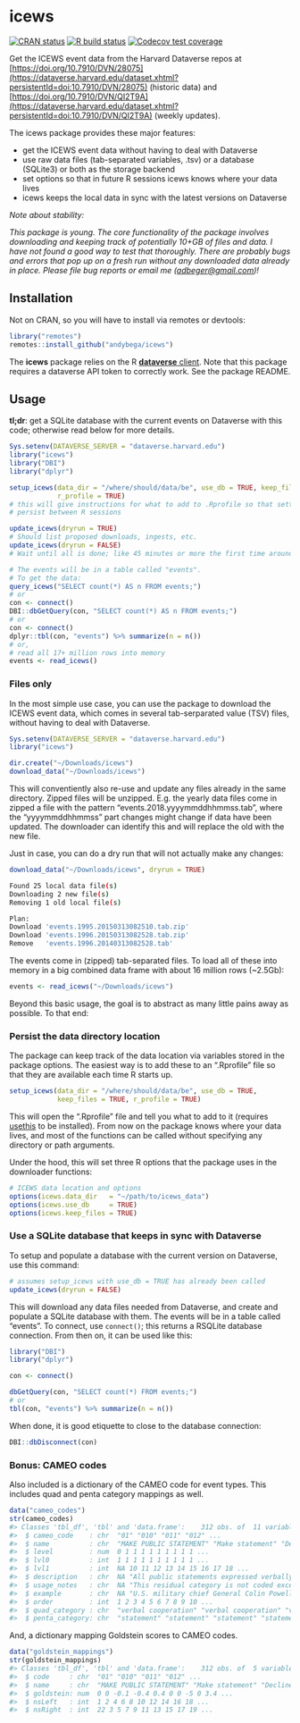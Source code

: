 <!-- README.md is generated from README.Rmd. Please edit that file -->

# icews

[![CRAN
status](https://www.r-pkg.org/badges/version/icews)](https://cran.r-project.org/package=icews)
[![R build
status](https://github.com/andybega/icews/workflows/R-CMD-check/badge.svg)](https://github.com/andybega/icews/actions)
[![Codecov test
coverage](https://codecov.io/gh/andybega/icews/branch/master/graph/badge.svg)](https://codecov.io/gh/andybega/icews?branch=master)

Get the ICEWS event data from the Harvard Dataverse repos at
[https://doi.org/10.7910/DVN/28075](https://dataverse.harvard.edu/dataset.xhtml?persistentId=doi:10.7910/DVN/28075)
(historic data) and
[https://doi.org/10.7910/DVN/QI2T9A](https://dataverse.harvard.edu/dataset.xhtml?persistentId=doi:10.7910/DVN/QI2T9A)
(weekly updates).

The icews package provides these major features:

  - get the ICEWS event data without having to deal with Dataverse
  - use raw data files (tab-separated variables, .tsv) or a database
    (SQLite3) or both as the storage backend
  - set options so that in future R sessions icews knows where your data
    lives
  - icews keeps the local data in sync with the latest versions on
    Dataverse

*Note about stability:*

*This package is young. The core functionality of the package involves
downloading and keeping track of potentially 10+GB of files and data. I
have not found a good way to test that thoroughly. There are probably
bugs and errors that pop up on a fresh run without any downloaded data
already in place. Please file bug reports or email me
(<adbeger@gmail.com>)\!*

## Installation

Not on CRAN, so you will have to install via remotes or devtools:

``` r
library("remotes")
remotes::install_github("andybega/icews")
```

The **icews** package relies on the R [**dataverse**
client](https://github.com/IQSS/dataverse-client-r). Note that this
package requires a dataverse API token to correctly work. See the
package README.

## Usage

**tl;dr**: get a SQLite database with the current events on Dataverse
with this code; otherwise read below for more details.

``` r
Sys.setenv(DATAVERSE_SERVER = "dataverse.harvard.edu")
library("icews")
library("DBI")
library("dplyr")

setup_icews(data_dir = "/where/should/data/be", use_db = TRUE, keep_files = TRUE,
            r_profile = TRUE)
# this will give instructions for what to add to .Rprofile so that settings
# persist between R sessions

update_icews(dryrun = TRUE)
# Should list proposed downloads, ingests, etc.
update_icews(dryrun = FALSE)
# Wait until all is done; like 45 minutes or more the first time around

# The events will be in a table called "events". 
# To get the data:
query_icews("SELECT count(*) AS n FROM events;")
# or
con <- connect()
DBI::dbGetQuery(con, "SELECT count(*) AS n FROM events;")
# or
con <- connect()
dplyr::tbl(con, "events") %>% summarize(n = n())
# or, 
# read all 17+ million rows into memory
events <- read_icews()
```

### Files only

In the most simple use case, you can use the package to download the
ICEWS event data, which comes in several tab-serparated value (TSV)
files, without having to deal with Dataverse.

``` r
Sys.setenv(DATAVERSE_SERVER = "dataverse.harvard.edu")
library("icews")

dir.create("~/Downloads/icews")
download_data("~/Downloads/icews")
```

This will conventiently also re-use and update any files already in the
same directory. Zipped files will be unzipped. E.g. the yearly data
files come in zipped a file with the pattern
“events.2018.yyyymmddhhmmss.tab”, where the “yyyymmddhhmmss” part
changes might change if data have been updated. The downloader can
identify this and will replace the old with the new file.

Just in case, you can do a dry run that will not actually make any
changes:

``` r
download_data("~/Downloads/icews", dryrun = TRUE)
```

``` bash
Found 25 local data file(s)
Downloading 2 new file(s)
Removing 1 old local file(s)

Plan:
Download 'events.1995.20150313082510.tab.zip'
Download 'events.1996.20150313082528.tab.zip'
Remove   'events.1996.20140313082528.tab'
```

The events come in (zipped) tab-separated files. To load all of these
into memory in a big combined data frame with about 16 million rows
(\~2.5Gb):

``` r
events <- read_icews("~/Downloads/icews")
```

Beyond this basic usage, the goal is to abstract as many little pains
away as possible. To that end:

### Persist the data directory location

The package can keep track of the data location via variables stored in
the package options. The easiest way is to add these to an “.Rprofile”
file so that they are available each time R starts up.

``` r
setup_icews(data_dir = "/where/should/data/be", use_db = TRUE, 
            keep_files = TRUE, r_profile = TRUE)
```

This will open the “.Rprofile” file and tell you what to add to it
(requires [usethis](https://cran.r-project.org/package=usethis) to be
installed). From now on the package knows where your data lives, and
most of the functions can be called without specifying any directory or
path arguments.

Under the hood, this will set three R options that the package uses in
the downloader functions:

``` r
# ICEWS data location and options
options(icews.data_dir   = "~/path/to/icews_data")
options(icews.use_db     = TRUE)
options(icews.keep_files = TRUE)
```

### Use a SQLite database that keeps in sync with Dataverse

To setup and populate a database with the current version on Dataverse,
use this command:

``` r
# assumes setup_icews with use_db = TRUE has already been called
update_icews(dryrun = FALSE)
```

This will download any data files needed from Dataverse, and create and
populate a SQLite database with them. The events will be in a table
called “events”. To connect, use `connect()`; this returns a RSQLite
database connection. From then on, it can be used like this:

``` r
library("DBI")
library("dplyr")

con <- connect()

dbGetQuery(con, "SELECT count(*) FROM events;")
# or
tbl(con, "events") %>% summarize(n = n())
```

When done, it is good etiquette to close to the database connection:

``` r
DBI::dbDisconnect(con)
```

### Bonus: CAMEO codes

Also included is a dictionary of the CAMEO code for event types. This
includes quad and penta category mappings as well.

``` r
data("cameo_codes")
str(cameo_codes)
#> Classes 'tbl_df', 'tbl' and 'data.frame':    312 obs. of  11 variables:
#>  $ cameo_code    : chr  "01" "010" "011" "012" ...
#>  $ name          : chr  "MAKE PUBLIC STATEMENT" "Make statement" "Decline comment" "Make pessimistic comment" ...
#>  $ level         : num  0 1 1 1 1 1 1 1 1 1 ...
#>  $ lvl0          : int  1 1 1 1 1 1 1 1 1 1 ...
#>  $ lvl1          : int  NA 10 11 12 13 14 15 16 17 18 ...
#>  $ description   : chr  NA "All public statements expressed verbally or in action not otherwise specified." "Explicitly decline or refuse to comment on a situation." "Express pessimism, negative outlook." ...
#>  $ usage_notes   : chr  NA "This residual category is not coded except when distinctions among 011 to 017 cannot be made. Note that statements are typicall "This event form is a verbal act. The target could be who the source actor declines to make a comment to or about." "This event form is a verbal act. Only statements with explicit pessimistic components should be coded as 012; otherwise, defaul ...
#>  $ example       : chr  NA "U.S. military chief General Colin Powell said on Wednesday NATO would need to remain strong." "NATO on Monday declined to comment on an estimate that Yugoslav army and special police troops in Kosovo were losing 90 to 100  "Former West Germany Chancellor Willy Brandt said in a radio interview broadcast today he was skeptical over Moscow\u0082\xc4\xf ...
#>  $ order         : int  1 2 3 4 5 6 7 8 9 10 ...
#>  $ quad_category : chr  "verbal cooperation" "verbal cooperation" "verbal cooperation" "verbal cooperation" ...
#>  $ penta_category: chr  "statement" "statement" "statement" "statement" ...
```

And, a dictionary mapping Goldstein scores to CAMEO codes.

``` r
data("goldstein_mappings")
str(goldstein_mappings)
#> Classes 'tbl_df', 'tbl' and 'data.frame':    312 obs. of  5 variables:
#>  $ code     : chr  "01" "010" "011" "012" ...
#>  $ name     : chr  "MAKE PUBLIC STATEMENT" "Make statement" "Decline comment" "Make pessimistic comment" ...
#>  $ goldstein: num  0 0 -0.1 -0.4 0.4 0 0 -5 0 3.4 ...
#>  $ nsLeft   : int  1 2 4 6 8 10 12 14 16 18 ...
#>  $ nsRight  : int  22 3 5 7 9 11 13 15 17 19 ...
```
